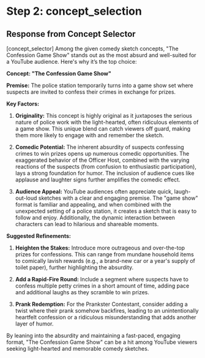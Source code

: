 # Step 2: concept_selection

## Response from Concept Selector

[concept_selector] Among the given comedy sketch concepts, "The Confession Game Show" stands out as the most absurd and well-suited for a YouTube audience. Here's why it’s the top choice:

**Concept: "The Confession Game Show"**

**Premise:** The police station temporarily turns into a game show set where suspects are invited to confess their crimes in exchange for prizes.

**Key Factors:**
1. **Originality:** This concept is highly original as it juxtaposes the serious nature of police work with the light-hearted, often ridiculous elements of a game show. This unique blend can catch viewers off guard, making them more likely to engage with and remember the sketch.

2. **Comedic Potential:** The inherent absurdity of suspects confessing crimes to win prizes opens up numerous comedic opportunities. The exaggerated behavior of the Officer Host, combined with the varying reactions of the suspects (from confusion to enthusiastic participation), lays a strong foundation for humor. The inclusion of audience cues like applause and laughter signs further amplifies the comedic effect.

3. **Audience Appeal:** YouTube audiences often appreciate quick, laugh-out-loud sketches with a clear and engaging premise. The "game show" format is familiar and appealing, and when combined with the unexpected setting of a police station, it creates a sketch that is easy to follow and enjoy. Additionally, the dynamic interaction between characters can lead to hilarious and shareable moments.

**Suggested Refinements:**
1. **Heighten the Stakes:** Introduce more outrageous and over-the-top prizes for confessions. This can range from mundane household items to comically lavish rewards (e.g., a brand-new car or a year's supply of toilet paper), further highlighting the absurdity.

2. **Add a Rapid-Fire Round:** Include a segment where suspects have to confess multiple petty crimes in a short amount of time, adding pace and additional laughs as they scramble to win prizes.

3. **Prank Redemption:** For the Prankster Contestant, consider adding a twist where their prank somehow backfires, leading to an unintentionally heartfelt confession or a ridiculous misunderstanding that adds another layer of humor.

By leaning into the absurdity and maintaining a fast-paced, engaging format, "The Confession Game Show" can be a hit among YouTube viewers seeking light-hearted and memorable comedy sketches.

